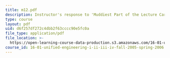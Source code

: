 ```yaml
---
title: m12.pdf
description: Instructor's response to 'Muddiest Part of the Lecture Cards'.
type: course
layout: pdf
uid: d6f257df272c4dbb2f63cccc90e5fc0a
file_type: application/pdf
file_location: >-
  https://open-learning-course-data-production.s3.amazonaws.com/16-01-unified-engineering-i-ii-iii-iv-fall-2005-spring-2006/d6f257df272c4dbb2f63cccc90e5fc0a_m12.pdf
course_id: 16-01-unified-engineering-i-ii-iii-iv-fall-2005-spring-2006
---
```

